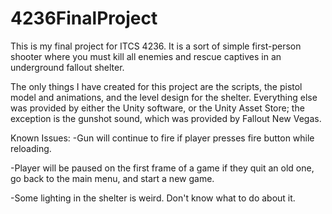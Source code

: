 # 4236FinalProject

This is my final project for ITCS 4236. It is a sort of simple first-person shooter where you must kill all enemies and rescue captives in an underground fallout shelter.

The only things I have created for this project are the scripts, the pistol model and animations, and the level design for the shelter. Everything else was provided by either
the Unity software, or the Unity Asset Store; the exception is the gunshot sound, which was provided by Fallout New Vegas.

Known Issues: 
-Gun will continue to fire if player presses fire button while reloading.

-Player will be paused on the first frame of a game if they quit an old one, go back to the main menu, and start a new game.

-Some lighting in the shelter is weird. Don't know what to do about it.
